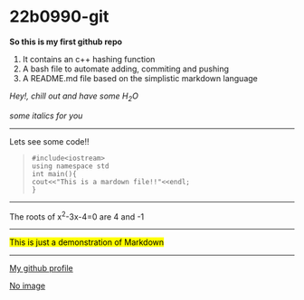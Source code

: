 # 22b0990-git
**So this is my first github repo**

1. It contains an c++ hashing function
2. A bash file to automate adding, commiting and pushing
3. A README.md file based on the simplistic markdown language

*Hey!, chill out and have some H<sub>2</sub>O*  

*some italics for you*  

---
Lets see some code!!

>`#include<iostream>`  
`using namespace std`  
`int main(){`  
`cout<<"This is a mardown file!!"<<endl;`  
`}`
  
  
---
The roots of x<sup>2</sup>-3x-4=0 are 4 and -1  

---

<mark>This is just a demonstration of Markdown</mark>  

---

[My github profile](https://github.com/yashjonjale)  

[No image](image.png)
